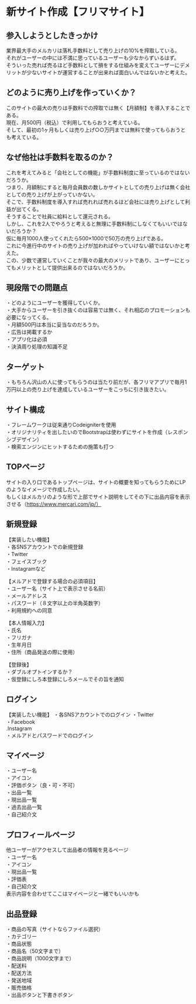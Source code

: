 # 新サイト作成【フリマサイト】

## 参入しようとしたきっかけ
業界最大手のメルカリは落札手数料として売り上げの10%を搾取している。  
それがユーザーの中には不満に思っているユーザーも少なからずいるはず。  
そういった売れば売るほど手数料として損をする仕組みを変えてユーザーにデメリットが少ないサイトが運営することが出来れば面白いんではないかと考えた。

## どのように売り上げを作っていくか？
このサイトの最大の売りは手数料での搾取では無く【月額制】を導入することである。  
現在、月500円（税込）で利用してもらおうと考えている。  
そして、最初の1ヶ月もしくは売り上げ○○万円までは無料で使ってもらおうとも考えている。


## なぜ他社は手数料を取るのか？
これを考えてみると「会社としての機能」が手数料制度に至っているのではないだろうか。  
つまり、月額制にすると毎月会員数の数しかサイトとしての売り上げは無く会社としての売り上げが上がっていかない。  
そこで、手数料制度を導入すれば売れれば売れるほど会社には売り上げとして利益が出てくる。  
そうすることで社員に給料として還元される。  
しかし、これを2人でやろうと考えると無理に手数料制にしなくてもいいではないだろうか？  
仮に毎月1000人使ってくれたら500×1000で50万の売り上げである。  
これに今進行中のサイトの売り上げが加わればやっていけない額ではないかと考えた。  
この、少数で運営していくことが我々の最大のメリットであり、ユーザーにとってもメリットとして提供出来るのではないだろうか。


## 現段階での問題点
・どのようにユーザーを獲得していくか。  
・大手からユーザーを引き抜くのは容易では無く、それ相応のプロモーションも必要になってくる。  
・月額500円は本当に妥当なのだろうか。  
・広告は掲載するか  
・アプリ化は必須  
・決済周り処理の知識不足  


## ターゲット
・もちろん沢山の人に使ってもらうのは当たり前だが、各フリマアプリで毎月1万円以上の売り上げを達成しているユーザーをこっちに引き抜きたい。  

## サイト構成
・フレームワークは従来通りCodeigniterを使用  
・オリジナリティを出したいのでBootstrapは使わずにサイトを作成（レスポンシブデザイン）  
・検索エンジンにヒットするための施策も打つ  

## TOPページ
サイトの入り口であるトップページは、サイトの概要を知ってもらうためにLPのようなイメージで作成したい。  
もしくはメルカリのような形で上部でサイト説明をしてその下に出品内容を表示させる（https://www.mercari.com/jp/）

## 新規登録
【実装したい機能】  
・各SNSアカウントでの新規登録  
・Twitter  
・フェイスブック  
・Instagramなど  

【メルアドで登録する場合の必須項目】  
・ユーザー名（サイト上で表示させる名前）  
・メールアドレス  
・パスワード（８文字以上の半角英数字）  
・利用規約への同意

【本人情報入力】  
・氏名  
・フリガナ  
・生年月日  
・住所（商品発送の際に使用）  

【登録後】  
・ダブルオプトインするか？  
・仮登録にしろ本登録にしろメールでその旨を通知  

## ログイン
【実装したい機能】
・各SNSアカウントでのログイン
・Twitter  
・Facebook  
.Instagram  
・メルアドとパスワードでのログイン  

## マイページ
・ユーザー名  
・アイコン  
・評価ボタン（良・可・不可）  
・出品一覧  
・現出品一覧  
・過去出品一覧  
・自己紹介文  

## プロフィールページ
他ユーザーがアクセスして出品者の情報を見るページ  
・ユーザー名  
・アイコン  
・現出品一覧  
・評価表  
・自己紹介文  
表示内容を合わせてここはマイページと一緒でもいいかも

## 出品登録
・商品の写真（サイトならファイル選択）  
・カテゴリー  
・商品状態  
・商品名（50文字まで）  
・商品説明（1000文字まで）  
・配送料  
・配送方法  
・発送地域  
・販売価格  
・出品ボタンと下書きボタン

